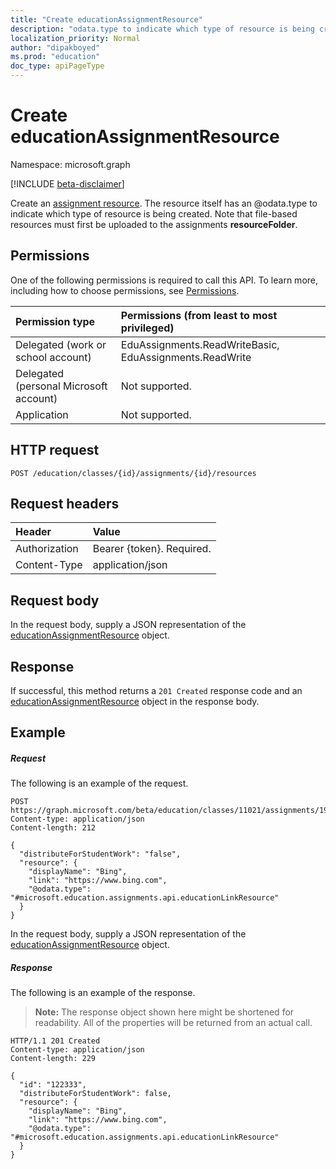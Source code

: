 ```yaml
---
title: "Create educationAssignmentResource"
description: "odata.type to indicate which type of resource is being created. Note that file-based resources must first be uploaded to the assignments **resourceFolder**."
localization_priority: Normal
author: "dipakboyed"
ms.prod: "education"
doc_type: apiPageType
---
```


# Create educationAssignmentResource

Namespace: microsoft.graph

[!INCLUDE [beta-disclaimer](../../includes/beta-disclaimer.md)]

Create an [assignment resource](../resources/educationassignmentresource.md). The resource itself has an @odata.type to indicate which type of resource is being created. Note that file-based resources must first be uploaded to the assignments **resourceFolder**.

## Permissions
One of the following permissions is required to call this API. To learn more, including how to choose permissions, see [Permissions](/graph/permissions-reference).

|Permission type      | Permissions (from least to most privileged)              |
|:--------------------|:---------------------------------------------------------|
|Delegated (work or school account) |  EduAssignments.ReadWriteBasic, EduAssignments.ReadWrite  |
|Delegated (personal Microsoft account) |  Not supported.  |
|Application | Not supported.  | 

## HTTP request
<!-- { "blockType": "ignored" } -->
```http
POST /education/classes/{id}/assignments/{id}/resources
```
## Request headers
| Header       | Value |
|:---------------|:--------|
| Authorization  | Bearer {token}. Required.  |
| Content-Type  | application/json  |

## Request body
In the request body, supply a JSON representation of the [educationAssignmentResource](../resources/educationassignmentresource.md) object.


## Response
If successful, this method returns a `201 Created` response code and an [educationAssignmentResource](../resources/educationassignmentresource.md) object in the response body.

## Example
##### Request
The following is an example of the request.
<!-- {
  "blockType": "request",
  "name": "create_educationassignmentresource_from_educationassignment"
}-->
```http
POST https://graph.microsoft.com/beta/education/classes/11021/assignments/19002/resources
Content-type: application/json
Content-length: 212

{
  "distributeForStudentWork": "false",
  "resource": {
    "displayName": "Bing",
    "link": "https://www.bing.com",
    "@odata.type": "#microsoft.education.assignments.api.educationLinkResource"
  }
}

```
In the request body, supply a JSON representation of the [educationAssignmentResource](../resources/educationassignmentresource.md) object.
##### Response
The following is an example of the response. 

>**Note:** The response object shown here might be shortened for readability. All of the properties will be returned from an actual call.


<!-- {
  "blockType": "ignored",
  "truncated": true,
  "@odata.type": "microsoft.graph.educationAssignmentResource"
} -->
```http
HTTP/1.1 201 Created
Content-type: application/json
Content-length: 229

{
  "id": "122333",
  "distributeForStudentWork": false,
  "resource": {
    "displayName": "Bing",
    "link": "https://www.bing.com",
    "@odata.type": "#microsoft.education.assignments.api.educationLinkResource"
  }
}

```
<!-- uuid: 8fcb5dbc-d5aa-4681-8e31-b001d5168d79
2015-10-25 14:57:30 UTC -->
<!--
{
  "type": "#page.annotation",
  "description": "Create educationAssignmentResource",
  "keywords": "",
  "section": "documentation",
  "tocPath": "",
  "suppressions": []
}
-->


